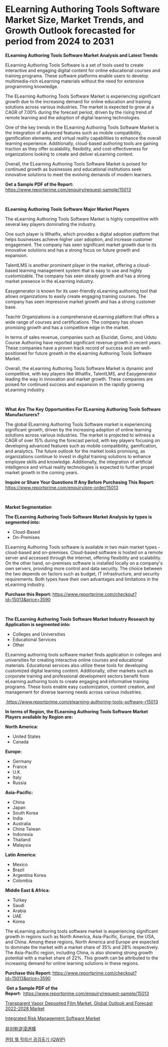 <p><h1>ELearning Authoring Tools Software Market Size, Market Trends, and Growth Outlook forecasted for period from 2024 to 2031</h1></p><p><strong>ELearning Authoring Tools Software Market Analysis and Latest Trends</strong></p>
<p><p>ELearning Authoring Tools Software is a set of tools used to create interactive and engaging digital content for online educational courses and training programs. These software platforms enable users to develop multimedia-rich eLearning materials without the need for extensive programming knowledge.</p><p>The ELearning Authoring Tools Software Market is experiencing significant growth due to the increasing demand for online education and training solutions across various industries. The market is expected to grow at a CAGR of 7.00% during the forecast period, driven by the rising trend of remote learning and the adoption of digital learning technologies.</p><p>One of the key trends in the ELearning Authoring Tools Software Market is the integration of advanced features such as mobile compatibility, gamification elements, and virtual reality capabilities to enhance the overall learning experience. Additionally, cloud-based authoring tools are gaining traction as they offer scalability, flexibility, and cost-effectiveness for organizations looking to create and deliver eLearning content.</p><p>Overall, the ELearning Authoring Tools Software Market is poised for continued growth as businesses and educational institutions seek innovative solutions to meet the evolving demands of modern learners.</p></p>
<p><strong>Get a Sample PDF of the Report:&nbsp;</strong> <a href="https://www.reportprime.com/enquiry/request-sample/15013">https://www.reportprime.com/enquiry/request-sample/15013</a></p>
<p>&nbsp;</p>
<p><strong>ELearning Authoring Tools Software Major Market Players</strong></p>
<p><p>The eLearning Authoring Tools Software Market is highly competitive with several key players dominating the industry. </p><p>One such player is Whatfix, which provides a digital adoption platform that helps businesses achieve higher user adoption, and increase customer engagement. The company has seen significant market growth due to its innovative solutions and has a strong focus on future growth and expansion.</p><p>TalentLMS is another prominent player in the market, offering a cloud-based learning management system that is easy to use and highly customizable. The company has seen steady growth and has a strong market presence in the eLearning industry.</p><p>Easygenerator is known for its user-friendly eLearning authoring tool that allows organizations to easily create engaging training courses. The company has seen impressive market growth and has a strong customer base.</p><p>Teachlr Organizations is a comprehensive eLearning platform that offers a wide range of courses and certifications. The company has shown promising growth and has a competitive edge in the market.</p><p>In terms of sales revenue, companies such as Elucidat, Gomo, and Udutu Course Authoring have reported significant revenue growth in recent years. These companies have a proven track record of success and are well-positioned for future growth in the eLearning Authoring Tools Software Market.</p><p>Overall, the eLearning Authoring Tools Software Market is dynamic and competitive, with key players like Whatfix, TalentLMS, and Easygenerator leading the way in innovation and market growth. These companies are poised for continued success and expansion in the rapidly growing eLearning industry.</p></p>
<p>&nbsp;</p>
<p><strong>What Are The Key Opportunities For ELearning Authoring Tools Software Manufacturers?</strong></p>
<p><p>The global ELearning Authoring Tools Software market is experiencing significant growth, driven by the increasing adoption of online learning solutions across various industries. The market is projected to witness a CAGR of over 15% during the forecast period, with key players focusing on developing advanced features such as mobile compatibility, gamification, and analytics. The future outlook for the market looks promising, as organizations continue to invest in digital training solutions to enhance employee skills and knowledge. Additionally, the integration of artificial intelligence and virtual reality technologies is expected to further propel market growth in the coming years.</p></p>
<p><strong>Inquire or Share Your Questions If Any Before Purchasing This Report:</strong> <a href="https://www.reportprime.com/enquiry/pre-order/15013">https://www.reportprime.com/enquiry/pre-order/15013</a></p>
<p>&nbsp;</p>
<p><strong>Market Segmentation</strong></p>
<p><strong>The ELearning Authoring Tools Software Market Analysis by types is segmented into:</strong></p>
<p><ul><li>Cloud-Based</li><li>On-Premises</li></ul></p>
<p><p>ELearning Authoring Tools software is available in two main market types - cloud-based and on-premises. Cloud-based software is hosted on a remote server and accessed through the internet, offering flexibility and scalability. On the other hand, on-premises software is installed locally on a company's own servers, providing more control and data security. The choice between the two depends on factors such as budget, IT infrastructure, and security requirements. Both types have their own advantages and limitations in the eLearning industry.</p></p>
<p><strong>Purchase this Report:&nbsp;</strong><a href="https://www.reportprime.com/checkout?id=15013&price=3590">https://www.reportprime.com/checkout?id=15013&price=3590</a></p>
<p>&nbsp;</p>
<p><strong>The ELearning Authoring Tools Software Market Industry Research by Application is segmented into:</strong></p>
<p><ul><li>Colleges and Universities</li><li>Educational Services</li><li>Other</li></ul></p>
<p><p>ELearning authoring tools software market finds application in colleges and universities for creating interactive online courses and educational materials. Educational services also utilize these tools for developing customized digital learning content. Additionally, other markets such as corporate training and professional development sectors benefit from eLearning authoring tools to create engaging and informative training programs. These tools enable easy customization, content creation, and management for diverse learning needs across various industries.</p></p>
<p><a href="https://www.reportprime.com/elearning-authoring-tools-software-r15013">&nbsp;https://www.reportprime.com/elearning-authoring-tools-software-r15013</a></p>
<p><strong>In terms of Region, the ELearning Authoring Tools Software Market Players available by Region are:</strong></p>
<p>
    <p> <strong> North America: </strong>
        <ul>
            <li>United States</li>
            <li>Canada</li>
        </ul>
        </p> 
    <p> <strong> Europe: </strong>
        <ul>
            <li>Germany</li>
            <li>France</li>
            <li>U.K.</li>
            <li>Italy</li>
            <li>Russia</li>
        </ul>
        </p> 
    <p> <strong> Asia-Pacific: </strong>
        <ul>
            <li>China</li>
            <li>Japan</li>
            <li>South Korea</li>
            <li>India</li>
            <li>Australia</li>
            <li>China Taiwan</li>
            <li>Indonesia</li>
            <li>Thailand</li>
            <li>Malaysia</li>
        </ul>
        </p> 
    <p> <strong> Latin America: </strong>
        <ul>
            <li>Mexico</li>
            <li>Brazil</li>
            <li>Argentina Korea</li>
            <li>Colombia</li>
        </ul>
        </p> 
    <p> <strong> Middle East & Africa: </strong>
        <ul>
            <li>Turkey</li>
            <li>Saudi</li>
            <li>Arabia</li>
            <li>UAE</li>
            <li>Korea</li>
        </ul>
    </p>
    </p>
<p><p>The eLearning authoring tools software market is experiencing significant growth in regions such as North America, Asia-Pacific, Europe, the USA, and China. Among these regions, North America and Europe are expected to dominate the market with a market share of 35% and 28% respectively. The Asia-Pacific region, including China, is also showing strong growth potential with a market share of 22%. This growth can be attributed to the increasing demand for online learning solutions in these regions.</p></p>
<p><strong>Purchase this Report: </strong><a href="https://www.reportprime.com/checkout?id=15013&price=3590">https://www.reportprime.com/checkout?id=15013&price=3590</a></p>
<p>&nbsp;<strong>Get a Sample PDF of the Report:&nbsp;&nbsp;</strong><a href="https://www.reportprime.com/enquiry/request-sample/15013">https://www.reportprime.com/enquiry/request-sample/15013</a></p>
<p><strong></strong></p>
<p><p><a href="https://issuu.com/reportprime-2/docs/transparent-vapor-deposited-film-ma_cf969a76cc2439">Transparent Vapor Deposited Film Market, Global Outlook and Forecast 2022-2028 Market</a></p><p><a href="https://github.com/dylanObrien626/Market-Research-Report-List-1/blob/main/integrated-risk-management-software-market.md">Integrated Risk Management Software Market</a></p><p><a href="https://github.com/mohamedbakry57/Market-Research-Report-List-5/blob/main/222017987152.md">非対称逆浸透膜</a></p><p><a href="https://github.com/laholand/Market-Research-Report-List-6/blob/main/5334846107968.md">퀀텀 웰 적외선 광검출기 (QWIP)</a></p></p>